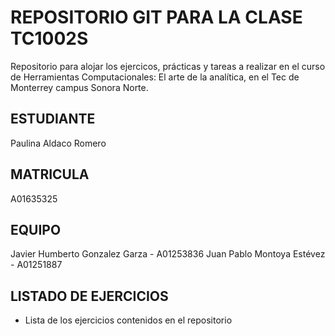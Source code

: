 # REPOSITORIO GIT PARA LA CLASE TC1002S
Repositorio para alojar los ejercicos, prácticas y tareas a realizar 
en el curso de Herramientas Computacionales: El arte de la analítica,
en el Tec de Monterrey campus Sonora Norte.
## ESTUDIANTE 
Paulina Aldaco Romero

## MATRICULA
A01635325

## EQUIPO
Javier Humberto Gonzalez Garza - A01253836 
Juan Pablo Montoya Estévez - A01251887

## LISTADO DE EJERCICIOS
* Lista de los ejercicios contenidos en el repositorio
